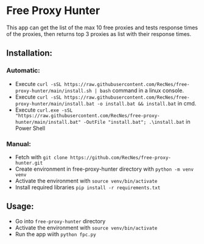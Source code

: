 # Free Proxy Hunter
This app can get the list of the max 10 free proxies and tests response times of the proxies, then returns top 3 proxies as list with their response times.

## Installation:

### Automatic:
- Execute `curl -sSL https://raw.githubusercontent.com/RecNes/free-proxy-hunter/main/install.sh | bash` command in a linux console.
- Execute `curl -sSL https://raw.githubusercontent.com/RecNes/free-proxy-hunter/main/install.bat -o install.bat && install.bat` in cmd.
- Execute `curl.exe -sSL "https://raw.githubusercontent.com/RecNes/free-proxy-hunter/main/install.bat" -OutFile "install.bat"; .\install.bat` in Power Shell

### Manual:
- Fetch with `git clone https://github.com/RecNes/free-proxy-hunter.git`
- Create environment in free-proxy-hunter directory with `python -m venv venv`
- Activate the environment with `source venv/bin/activate`
- Install required libraries `pip install -r requirements.txt`

## Usage:
- Go into `free-proxy-hunter` directory
- Activate the environment with `source venv/bin/activate`
- Run the app wiith `python fpc.py`

